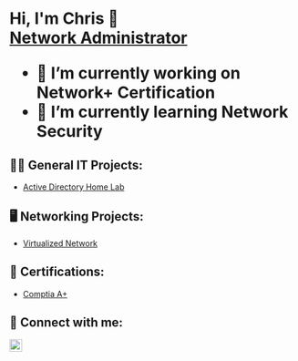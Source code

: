 <h1>Hi, I'm Chris 👋<br/> <a href="https://www.linkedin.com/in/woodsc">Network Administrator</a>

- 🔭 I’m currently working on Network+ Certification
- 🌱 I’m currently learning Network Security

<h2>👨‍💻 General IT Projects:</h2>

- [Active Directory Home Lab](https://github.com/WoodsC94/ActiveDirectoryLab)

<h2>🖥️ Networking Projects:</h2>

- [Virtualized Network](https://github.com/WoodsC94/LABURL)


<h2>📜 Certifications:</h2>

- [Comptia A+](https://www.credly.com/badges/38878ebf-689b-43e9-a55c-c018b4cd84cd/public_url)


<h2> 🤳 Connect with me:</h2>

[<img align="left" alt="JoshMadakor | LinkedIn" width="22px" src="https://cdn.jsdelivr.net/npm/simple-icons@v3/icons/linkedin.svg" />][linkedin]


[linkedin]: https://www.linkedin.com/in/woodsc

<!--
**WoodsC94/WoodsC94** is a ✨ _special_ ✨ repository because its `README.md` (this file) appears on your GitHub profile.

Here are some ideas to get you started:

- 🔭 I’m currently working on ...
- 🌱 I’m currently learning ...
- 👯 I’m looking to collaborate on ...
- 🤔 I’m looking for help with ...
- 💬 Ask me about ...
- 📫 How to reach me: ...
- 😄 Pronouns: ...
- ⚡ Fun fact: ...
-->
